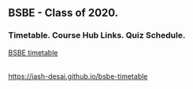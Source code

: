 ## BSBE - Class of 2020.
### Timetable.  Course Hub Links.  Quiz Schedule.
<p>
 <a href ="https://jash-desai.github.io/bsbe-timetable/">BSBE timetable</a>
</p>
</br>
 <a href ="https://jash-desai.github.io/bsbe-timetable/">https://jash-desai.github.io/bsbe-timetable</a>
